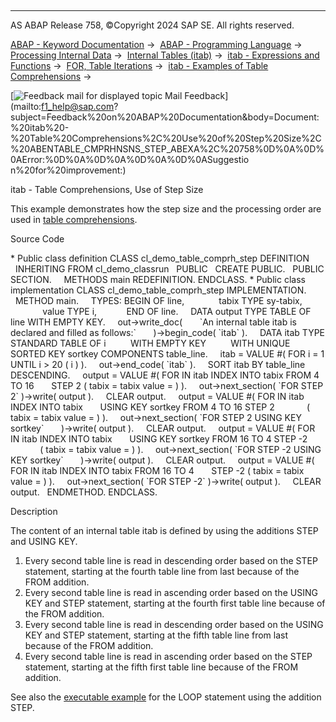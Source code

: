   

* * *

AS ABAP Release 758, ©Copyright 2024 SAP SE. All rights reserved.

[ABAP - Keyword Documentation](https://help.sap.com/doc/abapdocu_latest_index_htm/latest/en-US/abenabap.htm) →  [ABAP - Programming Language](https://help.sap.com/doc/abapdocu_latest_index_htm/latest/en-US/abenabap_reference.htm) →  [Processing Internal Data](https://help.sap.com/doc/abapdocu_latest_index_htm/latest/en-US/abenabap_data_working.htm) →  [Internal Tables (itab)](https://help.sap.com/doc/abapdocu_latest_index_htm/latest/en-US/abenitab.htm) →  [itab - Expressions and Functions](https://help.sap.com/doc/abapdocu_latest_index_htm/latest/en-US/abentable_processing_expr_func.htm) →  [FOR, Table Iterations](https://help.sap.com/doc/abapdocu_latest_index_htm/latest/en-US/abenfor_itab.htm) →  [itab - Examples of Table Comprehensions](https://help.sap.com/doc/abapdocu_latest_index_htm/latest/en-US/abentable_comprehensions_abexas.htm) → 

 [![](Mail.gif?object=Mail.gif "Feedback mail for displayed topic") Mail Feedback](mailto:f1_help@sap.com?subject=Feedback%20on%20ABAP%20Documentation&body=Document:%20itab%20-%20Table%20Comprehensions%2C%20Use%20of%20Step%20Size%2C%20ABENTABLE_CMPRHNSNS_STEP_ABEXA%2C%20758%0D%0A%0D%0AError:%0D%0A%0D%0A%0D%0A%0D%0ASuggestio
n%20for%20improvement:)

itab - Table Comprehensions, Use of Step Size

This example demonstrates how the step size and the processing order are used in [table comprehensions](https://help.sap.com/doc/abapdocu_latest_index_htm/latest/en-US/abentable_comprehension_glosry.htm "Glossary Entry").

Source Code   

\* Public class definition
CLASS cl\_demo\_table\_comprh\_step DEFINITION
  INHERITING FROM cl\_demo\_classrun
  PUBLIC
  CREATE PUBLIC.
  PUBLIC SECTION.
    METHODS main REDEFINITION.
ENDCLASS.
\* Public class implementation
CLASS cl\_demo\_table\_comprh\_step IMPLEMENTATION.
  METHOD main.
    TYPES: BEGIN OF line,
             tabix TYPE sy-tabix,
             value TYPE i,
           END OF line.
    DATA output TYPE TABLE OF line WITH EMPTY KEY.
    out->write\_doc(
      \`An internal table itab is declared and filled as follows:\`
      )->begin\_code( \`itab\` ).
    DATA itab TYPE STANDARD TABLE OF i
         WITH EMPTY KEY
         WITH UNIQUE SORTED KEY sortkey COMPONENTS table\_line.
    itab = VALUE #( FOR i = 1 UNTIL i > 20 ( i ) ).
    out->end\_code( \`itab\` ).
    SORT itab BY table\_line DESCENDING.
    output = VALUE #( FOR <fs> IN itab INDEX INTO tabix FROM 4 TO 16
      STEP 2 ( tabix = tabix value = <fs> ) ).
    out->next\_section( \`FOR STEP 2\` )->write( output ).
    CLEAR output.
    output = VALUE #( FOR <fs> IN itab INDEX INTO tabix
      USING KEY sortkey FROM 4 TO 16 STEP 2
            ( tabix = tabix value = <fs> ) ).
    out->next\_section( \`FOR STEP 2 USING KEY sortkey\`
      )->write( output ).
    CLEAR output.
    output = VALUE #( FOR <fs> IN itab INDEX INTO tabix
      USING KEY sortkey FROM 16 TO 4 STEP -2
            ( tabix = tabix value = <fs> ) ).
    out->next\_section( \`FOR STEP -2 USING KEY sortkey\`
      )->write( output ).
    CLEAR output.
    output = VALUE #( FOR <fs> IN itab INDEX INTO tabix FROM 16 TO 4
      STEP -2 ( tabix = tabix value = <fs> ) ).
    out->next\_section( \`FOR STEP -2\` )->write( output ).
    CLEAR output.
  ENDMETHOD.
ENDCLASS.

Description   

The content of an internal table itab is defined by using the additions STEP and USING KEY.

1.  Every second table line is read in descending order based on the STEP statement, starting at the fourth table line from last because of the FROM addition.
2.  Every second table line is read in ascending order based on the USING KEY and STEP statement, starting at the fourth first table line because of the FROM addition.
3.  Every second table line is read in descending order based on the USING KEY and STEP statement, starting at the fifth table line from last because of the FROM addition.
4.  Every second table line is read in ascending order based on the STEP statement, starting at the fifth first table line because of the FROM addition.

See also the [executable example](https://help.sap.com/doc/abapdocu_latest_index_htm/latest/en-US/abenloop_at_itab_step_abexa.htm) for the LOOP statement using the addition STEP.